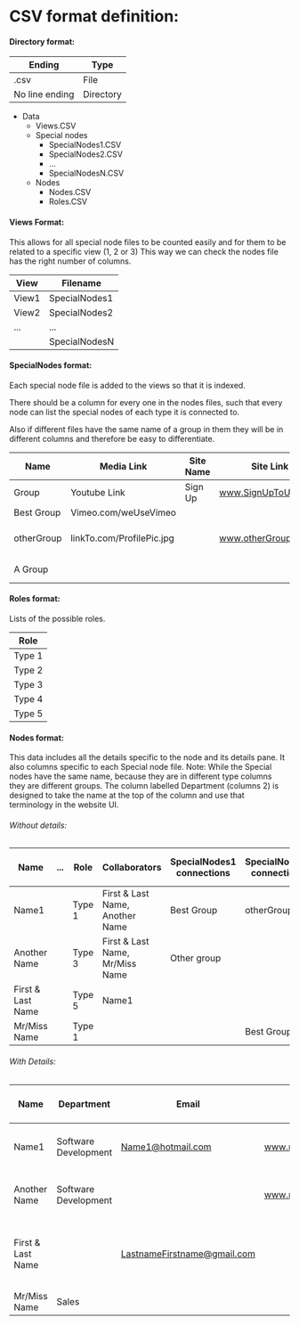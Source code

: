 # CSV format definition:

#### Directory format:
|Ending| Type|
|-|-|
|.csv | File|
|No line ending | Directory|

* Data
    * Views.CSV
    * Special nodes
        * SpecialNodes1.CSV
        * SpecialNodes2.CSV
        * ...
        * SpecialNodesN.CSV
    * Nodes
        * Nodes.CSV
        * Roles.CSV

#### Views Format:
This allows for all special node files to be counted easily and for them to be related to a specific view (1, 2 or 3)
This way we can check the nodes file has the right number of columns.


|View |Filename     |
|-----|-------------|
|View1|SpecialNodes1|
|View2|SpecialNodes2|
|...  |...          |
|     |SpecialNodesN|


#### SpecialNodes format:

Each special node file is added to the views so that it is indexed.

There should be a column for every one in the nodes files, such that every node can list the special nodes of each type it is connected to.

Also if different files have the same name of a group in them they will be in different columns and therefore be easy to differentiate.

|Name      |Media Link                |Site Name |Site Link           |Bio                     |
|----------|--------------------------|----------|--------------------|------------------------|
|Group     |Youtube Link              |Sign Up   |www.SignUpToUs.co.nz|We are...               |
|Best Group|Vimeo.com/weUseVimeo      |          |                    |                        |
|otherGroup|linkTo.com/ProfilePic.jpg |          |www.otherGroup.com  |ToDo: write description |
|A Group   |                          |          |                    |Hello World             |

#### Roles format:
Lists of the possible roles.

|Role  |
|------|
|Type 1|
|Type 2|
|Type 3|
|Type 4|
|Type 5|

#### Nodes format:
This data includes all the details specific to the node and its details pane.
It also columns specific to each Special node file.
Note: While the Special nodes have the same name, because they are in different type columns they are different groups.
The column labelled Department (columns 2) is designed to take the name at the top of the column and use that terminology in the website UI.


###### Without details:

|Name |...|Role |Collaborators |SpecialNodes1 connections |SpecialNodes2 connections |... |SpecialNodes n connections |
|-----|---|-----|--------------|--------------------------|--------------------------|----|---------------------------|
|Name1|   |Type 1 |First & Last Name, Another Name |Best Group |otherGroup |...|...|
|Another Name |   |Type 3 |First & Last Name, Mr/Miss Name |Other group |   |...|...|
|First & Last Name |   |Type 5 |Name1 |   |   |...|...|
|Mr/Miss Name |   |Type 1 |   |   |Best Group |...|...|

###### With Details:

|Name |Department |Email |Staff Site Link |Site Name |Site Link |Media Link |Bio |Role |Collaborators |SpecialNodes1 connections |SpecialNodes2 connections |... |SpecialNodes n connections |
|-----|-----------|------|----------------|----------|----------|-----------|----|-----|--------------|--------------------------|--------------------------|----|---------------------------|
|Name1|Software Development |Name1@hotmail.com |www.myCompany.com/Name1 |Name1s Site |www.name1.com |www.myCompany.com/Name1.jpg |I am name 1 |Type 1 |First & Last Name, Another Name |Best Group |OtherGroup |...|...|
|Another Name |Software Development |   |www.myCompany.com/AnotherName |   |www.myCompany.com/AnotherName|www.twitterer.com/anonName |Check my twiterer |Type 3 |First & Last Name, Mr/Miss Name |Other group |   |...|...|
|First & Last Name |   |LastnameFirstname@gmail.com |   |   |   |   |I've been a type 5 for many years |Type 5 |Name1 |   |   |...|...|
|Mr/Miss Name |Sales |   |   |Site |www.mr/miss.com |faceboooook.com/me |I work on... |Type 1 |   |   |Best Group |...|...|
